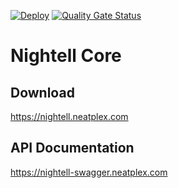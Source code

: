 [![Deploy](https://github.com/neatplex/nightell-core/actions/workflows/deploy.yml/badge.svg?branch=main)](https://github.com/neatplex/nightell-core/actions/workflows/deploy.yml)
[![Quality Gate Status](https://sonarcloud.io/api/project_badges/measure?project=neatplex_nightell-core&metric=alert_status)](https://sonarcloud.io/summary/new_code?id=neatplex_nightell-core)

# Nightell Core

## Download

https://nightell.neatplex.com

## API Documentation

https://nightell-swagger.neatplex.com
